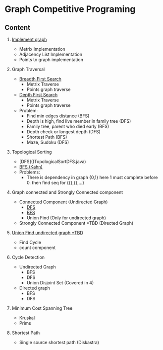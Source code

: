 # Graph Competitive Programing

## Content

1. [Implement graph](ImplementGraph_1.java)
    - Metrix Implementation
    - Adjacency List Implementation
    - Points to graph implementation

1. Graph Traversal
    - [Breadth First Search](Traverse_BFS_2.java)
        - Metrix Traverse
        - Points graph traverse
    - [Depth First Search](Traverse_DFS_3.java)
        - Metrix Traverse
        - Points graph traverse
    - Problem:
        - Find min edges distance (BFS)
        - Depth is high, find live member in family tree (DFS)
        - Family tree, parent who died early (BFS)
        - Depth check or longest depth (DFS)
        - Shortest Path (BFS)
        - Maze, Sudoku (DFS)

1. Topological Sorting
    - [DFS]((TopologicalSortDFS.java)
    - [BFS (Kahn)](TopologicalSortBFS.java)
    - Problems:
        - There is dependency in graph {0,1} here 1 must complete before 0. then find seq for {{},{},...}

1. Graph connected and Strongly Connected component
    - Connected Component (Undirected Graph)
        - [DFS](ConnectedGraph_3.java)
        - [BFS](ConnectedGraph_3.java)
        - Union Find (Only for undirected graph)
    - Strongly Connected Component *TBD (Directed Graph)

1. [Union Find undirected graph *TBD](UnionFind_4.java)
    - Find Cycle
    - count component

1. Cycle Detection
    - Undirected Graph
        - BFS
        - DFS
        - Union Disjoint Set (Covered in 4)
    - Directed graph
        - BFS
        - DFS

1. Minimum Cost Spanning Tree
    - Kruskal
    - Prims

1. Shortest Path
    - Single source shortest path (Diskastra)